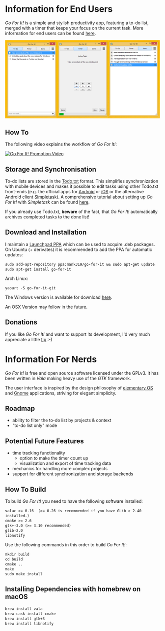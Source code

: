 # Information for End Users

_Go For It!_ is a simple and stylish productivity app, featuring a to-do list, merged with a timer that keeps your focus on the current task. More information for end users can be found [here](http://manuel-kehl.de/projects/go-for-it).

![Screenshot](screenshot.jpg)

## How To

The following video explains the workflow of *Go For It!*:

[![Go For It! Promotion Video](http://img.youtube.com/vi/mnw556C9FZQ/0.jpg)](https://www.youtube.com/watch?v=mnw556C9FZQ)

## Storage and Synchronisation

To-do lists are stored in the [Todo.txt](http://todotxt.com/) format. This simplifies synchronization with mobile devices and makes it possible to edit tasks using other Todo.txt front-ends (e.g. the official apps for [Android](https://play.google.com/store/apps/details?id=com.todotxt.todotxttouch&hl=en) or [iOS](https://itunes.apple.com/us/app/todo.txt-touch/id491342186?ls=1&mt=8) or the alternative Android client [Simpletask](https://play.google.com/store/apps/details?id=nl.mpcjanssen.todotxtholo&hl=en)).
A comprehensive tutorial about setting up *Go For It!* with *Simpletask* can be found [here](http://itsfoss.com/go-for-it-to-do-app-in-linux/).

If you already use Todo.txt, **beware** of the fact, that *Go For It!* automatically archives completed tasks to the done list!

## Download and Installation

I maintain a [Launchpad PPA](https://launchpad.net/~mank319/+archive/ubuntu/go-for-it) which can be used to acquire .deb packages. On Ubuntu (+ derivates) it is recommended to add the PPA for automatic updates:

    sudo add-apt-repository ppa:mank319/go-for-it && sudo apt-get update 
    sudo apt-get install go-for-it
    
Arch Linux:

    yaourt -S go-for-it-git

The Windows version is available for download [here](http://manuel-kehl.de/projects/go-for-it/download-windows-version).

An OSX Version may follow in the future.

## Donations

If you like _Go For It!_ and want to support its development, I'd very much appreciate a little [tip](http://manuel-kehl.de/donations) :-)

# Information For Nerds

_Go For It!_ is free and open source software licensed under the GPLv3. It has been written in _Vala_ making heavy use of the _GTK_ framework.

The user interface is inspired by the design philosophy of [elementary OS](http://elementaryos.org/) and [Gnome](http://www.gnome.org/) applications, striving for elegant simplicity.

## Roadmap

- ability to filter the to-do list by projects & context
- "to-do list only" mode

## Potential Future Features

- time tracking functionality
    - option to make the timer count up
    - visualization and export of time tracking data
- mechanics for handling more complex projects
- support for different synchronization and storage backends

## How To Build
To build *Go For It!* you need to have the following software installed:
    
    valac >= 0.16  (>= 0.26 is recommended if you have GLib > 2.40 installed.)
    cmake >= 2.6
    gtk+-3.0 (>= 3.10 recommended)
    glib-2.0
    libnotify

Use the following commands in this order to build *Go For It!*:

    mkdir build
    cd build
    cmake ..
    make
    sudo make install

## Installing Dependencies with homebrew on macOS

    brew install vala
    brew cask install cmake
    brew install gtk+3
    brew install libnotify


